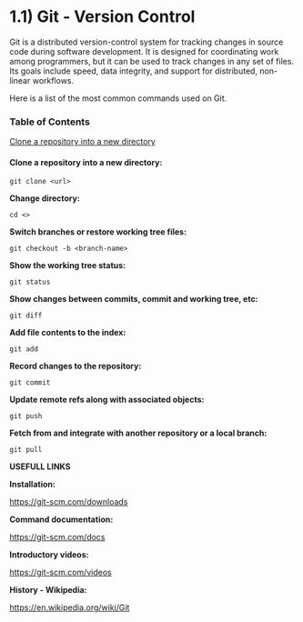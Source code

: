 # 1.1) Git - Version Control

Git is a distributed version-control system for tracking changes in source code during software development. It is designed for coordinating work among programmers, but it can be used to track changes in any set of files. Its goals include speed, data integrity, and support for distributed, non-linear workflows.

Here is a list of the most common commands used on Git.

### Table of Contents
[Clone a repository into a new directory](#clone) 

<a name="clone"/>

#### Clone a repository into a new directory:

```
git clone <url>
```

**Change directory:**
```
cd <>
```

**Switch branches or restore working tree files:**
```
git checkout -b <branch-name>
```

**Show the working tree status:**
```
git status
```

**Show changes between commits, commit and working tree, etc:**
```
git diff
```

**Add file contents to the index:**
```
git add
```

**Record changes to the repository:**
```
git commit
```

**Update remote refs along with associated objects:**
```
git push
```

**Fetch from and integrate with another repository or a local branch:**
```
git pull
```

**USEFULL LINKS**

**Installation:**

https://git-scm.com/downloads

**Command documentation:**

https://git-scm.com/docs

**Introductory videos:**

https://git-scm.com/videos

**History - Wikipedia:**

https://en.wikipedia.org/wiki/Git
